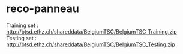 # reco-panneau

Training set : 
http://btsd.ethz.ch/shareddata/BelgiumTSC/BelgiumTSC_Training.zip
Testing set : 
http://btsd.ethz.ch/shareddata/BelgiumTSC/BelgiumTSC_Testing.zip
